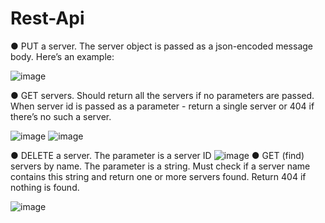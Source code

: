 # Rest-Api
● PUT a server. The server object is passed as a json-encoded message body. Here’s an
example:

![image](https://user-images.githubusercontent.com/82029204/228813068-e184d7dc-aec4-4acf-8602-737d7ef0ac75.png)


● GET servers. Should return all the servers if no parameters are passed. When server id
is passed as a parameter - return a single server or 404 if there’s no such a server.

![image](https://user-images.githubusercontent.com/82029204/228810773-a7facb3b-9005-42bf-b5e1-fb81e7621d96.png)
![image](https://user-images.githubusercontent.com/82029204/228810988-d600d295-70a1-4c3f-8e36-24948db1c436.png)

● DELETE a server. The parameter is a server ID
![image](https://user-images.githubusercontent.com/82029204/228812788-9535a7f4-6281-425d-b805-e59e26078bf3.png)
● GET (find) servers by name. The parameter is a string. Must check if a server name
contains this string and return one or more servers found. Return 404 if nothing is found.

![image](https://user-images.githubusercontent.com/82029204/228813407-af4f248c-9d44-4b04-9e85-87de2b9d00e2.png)

